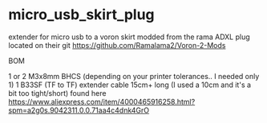 # micro_usb_skirt_plug
 extender for micro usb to a voron skirt
 modded from the rama ADXL plug located on their git https://github.com/Ramalama2/Voron-2-Mods

BOM 

1 or 2 M3x8mm BHCS (depending on your printer tolerances.. I needed only 1)
1 B33SF (TF to TF) extender cable 15cm+ long (I used a 10cm and it's a bit too tight/short)
found here https://www.aliexpress.com/item/4000465916258.html?spm=a2g0s.9042311.0.0.71aa4c4dnk4GrO
 